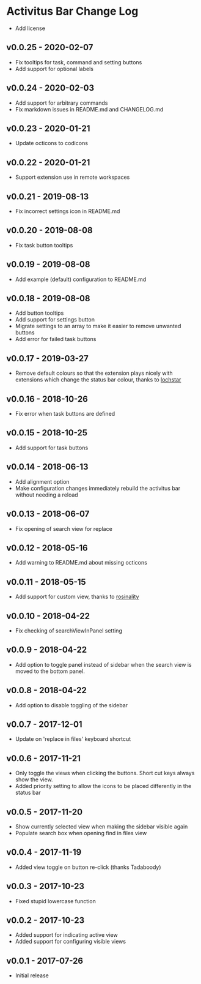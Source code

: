 # Activitus Bar Change Log

- Add license

## v0.0.25 - 2020-02-07

- Fix tooltips for task, command and setting buttons
- Add support for optional labels

## v0.0.24 - 2020-02-03

- Add support for arbitrary commands
- Fix markdown issues in README.md and CHANGELOG.md

## v0.0.23 - 2020-01-21

- Update octicons to codicons

## v0.0.22 - 2020-01-21

- Support extension use in remote workspaces

## v0.0.21 - 2019-08-13

- Fix incorrect settings icon in README.md

## v0.0.20 - 2019-08-08

- Fix task button tooltips

## v0.0.19 - 2019-08-08

- Add example (default) configuration to README.md

## v0.0.18 - 2019-08-08

- Add button tooltips
- Add support for settings button
- Migrate settings to an array to make it easier to remove unwanted buttons
- Add error for failed task buttons

## v0.0.17 - 2019-03-27

- Remove default colours so that the extension plays nicely with extensions which change the status bar colour, thanks to [lochstar](https://github.com/lochstar)

## v0.0.16 - 2018-10-26

- Fix error when task buttons are defined

## v0.0.15 - 2018-10-25

- Add support for task buttons

## v0.0.14 - 2018-06-13

- Add alignment option
- Make configuration changes immediately rebuild the activitus bar without needing a reload

## v0.0.13 - 2018-06-07

- Fix opening of search view for replace

## v0.0.12 - 2018-05-16

- Add warning to README.md about missing octicons

## v0.0.11 - 2018-05-15

- Add support for custom view, thanks to [rosinality](https://github.com/rosinality)

## v0.0.10 - 2018-04-22

- Fix checking of searchViewInPanel setting

## v0.0.9 - 2018-04-22

- Add option to toggle panel instead of sidebar when the search view is moved to the bottom panel.

## v0.0.8 - 2018-04-22

- Add option to disable toggling of the sidebar

## v0.0.7 - 2017-12-01

- Update on 'replace in files' keyboard shortcut

## v0.0.6 - 2017-11-21

- Only toggle the views when clicking the buttons. Short cut keys always show the view.
- Added priority setting to allow the icons to be placed differently in the status bar

## v0.0.5 - 2017-11-20

- Show currently selected view when making the sidebar visible again
- Populate search box when opening find in files view

## v0.0.4 - 2017-11-19

- Added view toggle on button re-click (thanks Tadaboody)

## v0.0.3 - 2017-10-23

- Fixed stupid lowercase function

## v0.0.2 - 2017-10-23

- Added support for indicating active view
- Added support for configuring visible views

## v0.0.1 - 2017-07-26

- Initial release
